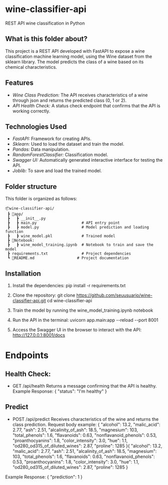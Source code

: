# wine-classifier-api
 REST API wine classification in Python

## What is this folder about?
This project is a REST API developed with FastAPI to expose a wine classification machine learning model, using the Wine dataset from the sklearn library. The model predicts the class of a wine based on its chemical characteristics.

## Features
- *Wine Class Prediction:* The API receives characteristics of a wine through json and returns the predicted class (0, 1 or 2).
- *API Health Check:* A status check endpoint that confirms that the API is working correctly.

## Technologies Used
- *FastAPI:* Framework for creating APIs.
- *Sklearn:* Used to load the dataset and train the model.
- *Pandas:* Data manipulation.
- *RandomForestClassifier:* Classification model.
- *Swagger UI:* Automatically generated interactive interface for testing the API.
- *Joblib:* To save and load the trained model.


## Folder structure
This folder is organized as follows:  

```
📦wine-classifier-api/
 ┣ 📂app/
 ┣   ┣ __init__.py
 ┣   ┣ main.py                    # API entry point
 ┣   ┣ model.py                   # Model prediction and loading function
 ┣   ┣ wine_model.pkl             # Trained model
 ┣ 📂Notebook:  
 ┣   ┣ wine_model_training.ipynb  # Notebook to train and save the model
 ┣ requirements.txt               # Project dependencies
 ┗ 📜README.md                   # Project documentation
 ```
 
## Installation

1) Install the dependencies:
pip install -r requirements.txt

2) Clone the repository:
git clone https://github.com/seuusuario/wine-classifier-api.git
cd wine-classifier-api

3) Train the model by running the wine_model_training.ipynb notebook

4) Run the API in the terminal:
uvicorn app.main:app --reload --port 8001

5) Access the Swagger UI in the browser to interact with the API:
http://127.0.0.1:8001/docs


# Endpoints

## Health Check:

- GET /api/health
Returns a message confirming that the API is healthy.
Example Response:
{
  "status": "I'm healthy"
}

## Predict

- POST /api/predict
Receives characteristics of the wine and returns the class prediction.
Request body example:
{
  "alcohol": 13.2,
  "malic_acid": 2.77,
  "ash": 2.51,
  "alcalinity_of_ash": 18.5,
  "magnesium": 103,
  "total_phenols": 1.6,
  "flavanoids": 0.63,
  "nonflavanoid_phenols": 0.53,
  "proanthocyanins": 1.8,
  "color_intensity": 3.0,
  "hue": 1.1,
  "od280_od315_of_diluted_wines": 2.87,
  "proline": 1285
}{
  "alcohol": 13.2,
  "malic_acid": 2.77,
  "ash": 2.51,
  "alcalinity_of_ash": 18.5,
  "magnesium": 103,
  "total_phenols": 1.6,
  "flavanoids": 0.63,
  "nonflavanoid_phenols": 0.53,
  "proanthocyanins": 1.8,
  "color_intensity": 3.0,
  "hue": 1.1,
  "od280_od315_of_diluted_wines": 2.87,
  "proline": 1285
}

Example Response:
{
  "prediction": 1
}
